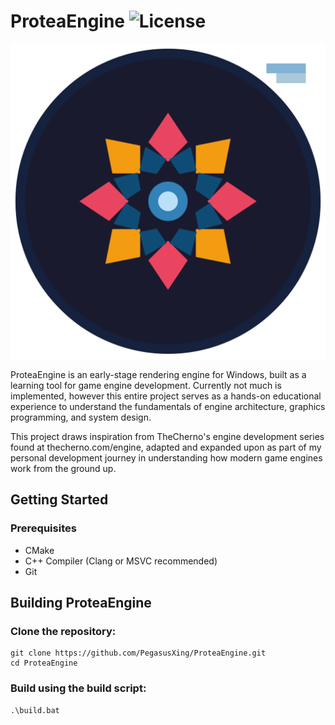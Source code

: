 # ProteaEngine ![License](https://img.shields.io/badge/license-Apache%202.0-blue)

![ProteaEngine](/Resources/Documentation/Protea_Engine_Logo_2160.png?raw=true "ProteaEngine")

ProteaEngine is an early-stage rendering engine for Windows, built as a learning tool for game engine development.
Currently not much is implemented, however this entire project serves as a hands-on educational experience to understand
the fundamentals of engine architecture, graphics programming, and system design.

This project draws inspiration from TheCherno's engine development series found at thecherno.com/engine, adapted and
expanded upon as part of my personal development journey in understanding how modern game engines work from the ground
up.

## Getting Started

### Prerequisites

- CMake
- C++ Compiler (Clang or MSVC recommended)
- Git

## Building ProteaEngine

### Clone the repository:

```
git clone https://github.com/PegasusXing/ProteaEngine.git
cd ProteaEngine
```

### Build using the build script:

```
.\build.bat
```


